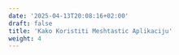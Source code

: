 ```yaml
---
date: '2025-04-13T20:08:16+02:00'
draft: false
title: 'Kako Koristiti Meshtastic Aplikaciju'
weight: 4
---
```

